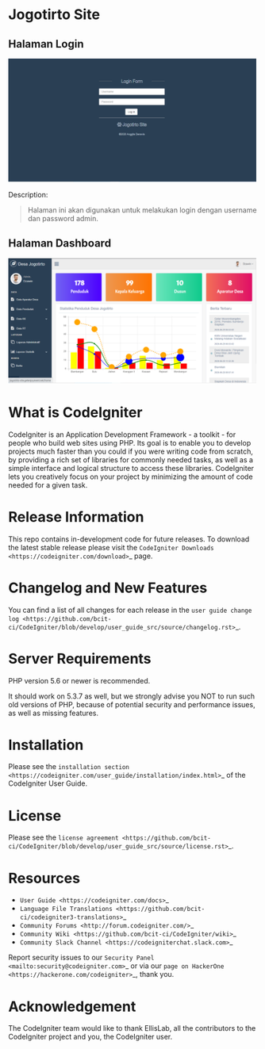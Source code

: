 
# Jogotirto Site

## Halaman Login

<img src="https://github.com/denaviagt/desa/blob/master/Screenshoot/Login.PNG" width="500"/>

Description:
>  Halaman ini akan digunakan untuk melakukan login dengan username dan password admin. 

## Halaman Dashboard

<img src="https://github.com/denaviagt/desa/blob/master/Screenshoot/Dasboard.PNG" width="500"/>



# What is CodeIgniter

CodeIgniter is an Application Development Framework - a toolkit - for people
who build web sites using PHP. Its goal is to enable you to develop projects
much faster than you could if you were writing code from scratch, by providing
a rich set of libraries for commonly needed tasks, as well as a simple
interface and logical structure to access these libraries. CodeIgniter lets
you creatively focus on your project by minimizing the amount of code needed
for a given task.

# Release Information

This repo contains in-development code for future releases. To download the
latest stable release please visit the `CodeIgniter Downloads
<https://codeigniter.com/download>`_ page.

# Changelog and New Features

You can find a list of all changes for each release in the `user
guide change log <https://github.com/bcit-ci/CodeIgniter/blob/develop/user_guide_src/source/changelog.rst>`_.

# Server Requirements

PHP version 5.6 or newer is recommended.

It should work on 5.3.7 as well, but we strongly advise you NOT to run
such old versions of PHP, because of potential security and performance
issues, as well as missing features.

# Installation

Please see the `installation section <https://codeigniter.com/user_guide/installation/index.html>`_
of the CodeIgniter User Guide.

# License


Please see the `license
agreement <https://github.com/bcit-ci/CodeIgniter/blob/develop/user_guide_src/source/license.rst>`_.

# Resources

-  `User Guide <https://codeigniter.com/docs>`_
-  `Language File Translations <https://github.com/bcit-ci/codeigniter3-translations>`_
-  `Community Forums <http://forum.codeigniter.com/>`_
-  `Community Wiki <https://github.com/bcit-ci/CodeIgniter/wiki>`_
-  `Community Slack Channel <https://codeigniterchat.slack.com>`_

Report security issues to our `Security Panel <mailto:security@codeigniter.com>`_
or via our `page on HackerOne <https://hackerone.com/codeigniter>`_, thank you.

# Acknowledgement

The CodeIgniter team would like to thank EllisLab, all the
contributors to the CodeIgniter project and you, the CodeIgniter user.
